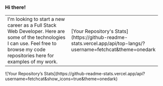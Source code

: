 ### Hi there! ###


<table>
  <tr>
    <td width="50%">
      I'm looking to start a new career as a Full Stack Web Developer. Here are some of the technologies I can use. Feel free to browse my code repositories here for examples of my work.
    </td>
    <td width="50%">
      [Your Repository's Stats](https://github-readme-stats.vercel.app/api/top-langs/?username=fetchcat&theme=onedark
    </td>
  </tr>
</table


<p>![Your Repository’s Stats](https://github-readme-stats.vercel.app/api?username=fetchcat&show_icons=true&theme=onedark)</p>


